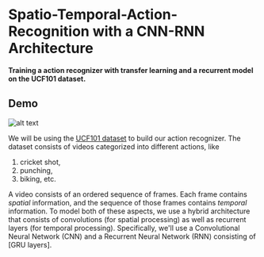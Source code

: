 # Spatio-Temporal-Action-Recognition with a CNN-RNN Architecture

**Training a action recognizer with transfer learning and a recurrent model on the UCF101 dataset.**

## Demo

![alt text](http://url/to/img.png)

We will be using the [UCF101 dataset](https://www.crcv.ucf.edu/data/UCF101.php)
to build our action recognizer. The dataset consists of videos categorized into different actions, like

1. cricket shot, 
2. punching, 
3. biking, etc. 

A video consists of an ordered sequence of frames. Each frame contains *spatial*
information, and the sequence of those frames contains *temporal* information. To model
both of these aspects, we use a hybrid architecture that consists of convolutions
(for spatial processing) as well as recurrent layers (for temporal processing).
Specifically, we'll use a Convolutional Neural Network (CNN) and a Recurrent Neural
Network (RNN) consisting of [GRU layers].
